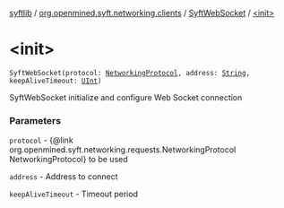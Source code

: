 [syftlib](../../index.md) / [org.openmined.syft.networking.clients](../index.md) / [SyftWebSocket](index.md) / [&lt;init&gt;](./-init-.md)

# &lt;init&gt;

`SyftWebSocket(protocol: `[`NetworkingProtocol`](../../org.openmined.syft.networking.requests/-networking-protocol/index.md)`, address: `[`String`](https://kotlinlang.org/api/latest/jvm/stdlib/kotlin/-string/index.html)`, keepAliveTimeout: `[`UInt`](https://kotlinlang.org/api/latest/jvm/stdlib/kotlin/-u-int/index.html)`)`

SyftWebSocket initialize and configure Web Socket connection

### Parameters

`protocol` - {@link org.openmined.syft.networking.requests.NetworkingProtocol NetworkingProtocol} to be used

`address` - Address to connect

`keepAliveTimeout` - Timeout period
